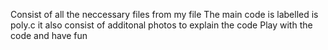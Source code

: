 Consist of all the neccessary files from my file
The main code is labelled is poly.c
it also consist of additonal photos to explain the code 
Play with the code and have fun 
